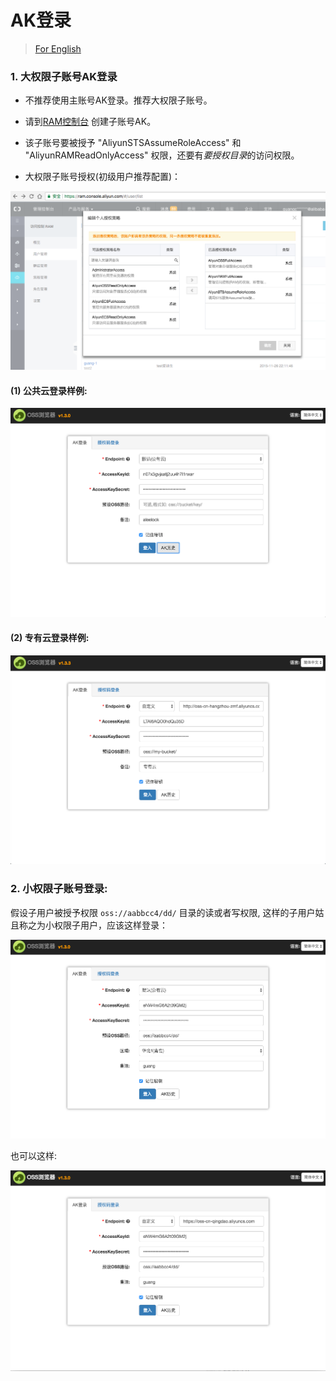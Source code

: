 # AK登录

> [For English](en-aklogin.md)

### 1. 大权限子账号AK登录

* 不推荐使用主账号AK登录。推荐大权限子账号。

* 请到[RAM控制台](https://ram.console.aliyun.com) 创建子账号AK。

* 该子账号要被授予 "AliyunSTSAssumeRoleAccess" 和 "AliyunRAMReadOnlyAccess" 权限，还要有*要授权目录*的访问权限。

* 大权限子账号授权(初级用户推荐配置)：

![](../preview/genToken1.png)

#### (1) 公共云登录样例:

![](../preview/login.png)

#### (2) 专有云登录样例:

![](../preview/login2.png)

### 2. 小权限子账号登录:

假设子用户被授予权限 `oss://aabbcc4/dd/` 目录的读或者写权限, 这样的子用户姑且称之为小权限子用户，应该这样登录：

![](../preview/login-subak1.png)

也可以这样:

![](../preview/login-subak2.png)
